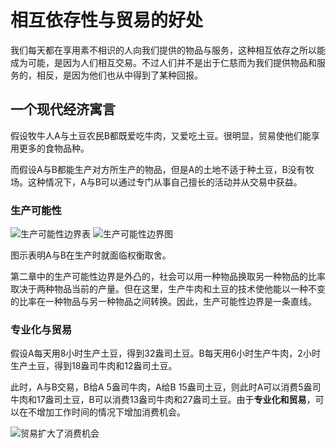# 相互依存性与贸易的好处

我们每天都在享用素不相识的人向我们提供的物品与服务，这种相互依存之所以能成为可能，是因为人们相互交易。不过人们并不是出于仁慈而为我们提供物品和服务的，相反，是因为他们也从中得到了某种回报。

## 一个现代经济寓言

假设牧牛人A与土豆农民B都既爱吃牛肉，又爱吃土豆。很明显，贸易使他们能享用更多的食物品种。

而假设A与B都能生产对方所生产的物品，但是A的土地不适于种土豆，B没有牧场。这种情况下，A与B可以通过专门从事自己擅长的活动并从交易中获益。

### 生产可能性

![生产可能性边界表](https://s1.ax1x.com/2020/07/21/UoEBLt.png)
![生产可能性边界图](https://s1.ax1x.com/2020/07/21/UoEIe0.png)

图示表明A与B在生产时就面临权衡取舍。

第二章中的生产可能性边界是外凸的，社会可以用一种物品换取另一种物品的比率取决于两种物品当前的产量。但在这里，生产牛肉和土豆的技术使他能以一种不变的比率在一种物品与另一种物品之间转换。因此，生产可能性边界是一条直线。

### 专业化与贸易

假设A每天用8小时生产土豆，得到32盎司土豆。B每天用6小时生产牛肉，2小时生产土豆，得到18盎司牛肉和12盎司土豆。

此时，A与B交易，B给A 5盎司牛肉，A给B 15盎司土豆，则此时A可以消费5盎司牛肉和17盎司土豆，B可以消费13盎司牛肉和27盎司土豆。由于**专业化和贸易**，可以在不增加工作时间的情况下增加消费机会。

![贸易扩大了消费机会](https://s1.ax1x.com/2020/07/21/Uo38eg.png)


